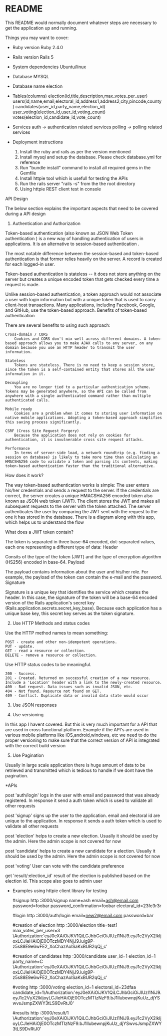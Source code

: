 # README

This README would normally document whatever steps are necessary to get the
application up and running.

Things you may want to cover:

* Ruby version 
  Ruby 2.4.0

* Rails version
  Rails 5

* System dependencies
  Ubuntu/linux

* Database
  MYSQL

* Database name
  election

* Tables(columns)
  election(id,title,description,max_votes_per_user)
  users(id,name,email,electoral_id,address1,address2,city,pincode,county)
  candidates(user_id,party_name,election_id)
  user_voting(election_id,user_id,voting_count)
  votes(election_id,candidate_id,vote_count)

* Services
  auth -> authentication related services
  polling -> polling related services

* Deployment instructions
  1. Install the ruby and rails as per the version mentioned
  2. Install mysql and setup the database. Please check database.yml for reference
  3. Run "bundle install" command to install all required gems in the Gemfile
  4. Install httpie tool which is usefull for testing the APIs
  5. Run the rails server "rails -s" from the the root directory
  6. Using httpie REST client test in console

API Design 

The below section explains the important aspects that need to be covered during a API design

1. Authentication and Authorization

 Token-based authentication (also known as JSON Web Token authentication ) is a new way of handling authentication of users in applications. It is an alternative to session-based authentication .

The most notable difference between the session-based and token-based authentication is that former relies heavily on the server. A record is created for each logged-in user.

Token-based authentication is stateless -- it does not store anything on the server but creates a unique encoded token that gets checked every time a request is made.

Unlike session-based authentication, a token approach would not associate a user with login information but with a unique token that is used to carry client-host transactions. Many applications, including Facebook, Google, and GitHub, use the token-based approach.
Benefits of token-based authentication

There are several benefits to using such approach:

    Cross-domain / CORS
        Cookies and CORS don't mix well across different domains. A token-based approach allows you to make AJAX calls to any server, on any domain because you use an HTTP header to transmit the user information.

    Stateless
        Tokens are stateless. There is no need to keep a session store, since the token is a self-contained entity that stores all the user information in it.

    Decoupling
        You are no longer tied to a particular authentication scheme. Tokens may be generated anywhere, so the API can be called from anywhere with a single authenticated command rather than multiple authenticated calls.

    Mobile ready
        Cookies are a problem when it comes to storing user information on native mobile applications. Adopting a token-based approach simplifies this saving process significantly.

    CSRF (Cross Site Request Forgery)
        Because the application does not rely on cookies for authentication, it is invulnerable cross site request attacks.

    Performance
        In terms of server-side load, a network roundtrip (e.g. finding a session on database) is likely to take more time than calculating an HMACSHA256 code to validate a token and parsing its contents, making token-based authentication faster than the traditional alternative.

How does it work?

The way token-based authentication works is simple: The user enters his/her credentials and sends a request to the server. If the credentials are correct, the server creates a unique HMACSHA256 encoded token also known as JSON web token (JWT). The client stores the JWT and makes all subsequent requests to the server with the token attached. The server authenticates the user by comparing the JWT sent with the request to the one it has stored in the database. 
There is a diagram along with this app, which helps us to understand the flow


What does a JWT token contain?

The token is separated in three base-64 encoded, dot-separated values, each one representing a different type of data:
Header

Consits of the type of the token (JWT) and the type of encryption algorithm (HS256) encoded in base-64.
Payload

The payload contains information about the user and his/her role. For example, the payload of the token can contain the e-mail and the password.
Signature

Signature is a unique key that identifies the service which creates the header. In this case, the signature of the token will be a base-64 encoded version of the Rails application's secret key (Rails.application.secrets.secret_key_base). Because each application has a unique base key, this secret key serves as the token signature.


2. Use HTTP Methods and status codes

Use the HTTP method names to mean something:

    POST - create and other non-idempotent operations.
    PUT - update.
    GET - read a resource or collection.
    DELETE - remove a resource or collection.

Use HTTP status codes to be meaningful.

    200 - Success.
    201 - Created. Returned on successful creation of a new resource. Include a 'Location' header with a link to the newly-created resource.
    400 - Bad request. Data issues such as invalid JSON, etc.
    404 - Not found. Resource not found on GET.
    409 - Conflict. Duplicate data or invalid data state would occur

3. Use JSON responses

4. Use versioning 

 In this app I havent covered. But this is very much important for a API that are used in cross functional platform. Example if the API's are used in various mobile platforms like iOS,android,windows, etc we need to do the proper versioning to make sure that the correct version of API is integrated with the correct build version

5. Use Pagination

  Usually in large scale application there is huge amount of data to be retrieved and transmitted which is tedious to handle if we dont have the pagination. 


*APIs

  post 'auth/login'
   logs in the user with email and password that was already registered. In response it send a auth token which is used to validate all other requests

  post 'signup'
   signs up the user to the application. email and electoral id are unique to the application. In response it sends a auth token which is used to validate all other requests

  post 'election'
   helps to create a new election. Usually it should be used by the admin. Here the admin scope is not covered for now
  
  post 'candidate'
   helps to create a new candidate for a election. Usually it should be used by the admin. Here the admin scope is not covered for now
  
  post 'voting'
   User can vote with the candidate preference 

  get  'result/:election_id'
    result of the election is published based on the election id. This scope also goes to admin user


* Examples using httpie client library for testing
  
  
  #signup
  http :3000/signup name=ash email=ash@email.com password=foobar password_confirmation=foobar electoral_id=23fe3r3r 

  #login
  http :3000/auth/login email=new2@email.com password=bar


  #creation of election
  http :3000/election title=test1 max_votes_per_user=3 \Authorization:'eyJ0eXAiOiJKV1QiLCJhbGciOiJIUzI1NiJ9.eyJ1c2VyX2lkIjoxLCJleHAiOjE0OTczMDY4NjJ9.iuig9P-z5s88E9e6wFE2_XoChazAolSaKxBUR2qQj_c'
  
  #creation of candidates
  http :3000/candidate user_id=1 election_id=1 party_name=C \Authorization:'eyJ0eXAiOiJKV1QiLCJhbGciOiJIUzI1NiJ9.eyJ1c2VyX2lkIjoxLCJleHAiOjE0OTczMDY4NjJ9.iuig9P-z5s88E9e6wFE2_XoChazAolSaKxBUR2qQj_c'


  #voting
  http :3000/voting election_id=1 electoral_id=23dfaa candidate_id=1\Authorization:'eyJ0eXAiOiJKV1QiLCJhbGciOiJIUzI1NiJ9.eyJ1c2VyX2lkIjoyLCJleHAiOjE0OTczMTIzNzF9.bJ1IlubewnpjKuUz_djYSwvsJsmpZXWY3tLS9DvRtJ0'

  #results
  http :3000/result/1 \Authorization:'eyJ0eXAiOiJKV1QiLCJhbGciOiJIUzI1NiJ9.eyJ1c2VyX2lkIjoyLCJleHAiOjE0OTczMTIzNzF9.bJ1IlubewnpjKuUz_djYSwvsJsmpZXWY3tLS9DvRtJ0'
  

